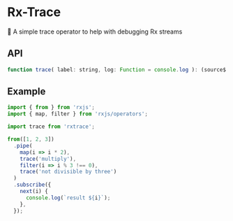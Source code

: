 # Rx-Trace

📝 A simple trace operator to help with debugging Rx streams

## API

```javascript
function trace( label: string, log: Function = console.log ): (source$: Observable<any>) => Observable<any>;
```

## Example

```javascript
import { from } from 'rxjs';
import { map, filter } from 'rxjs/operators';

import trace from 'rxtrace';

from([1, 2, 3])
  .pipe(
    map(i => i * 2),
    trace('multiply'),
    filter(i => i % 3 !== 0),
    trace('not divisible by three')
  )
  .subscribe({
    next(i) {
      console.log(`result ${i}`);
    },
  });
```
